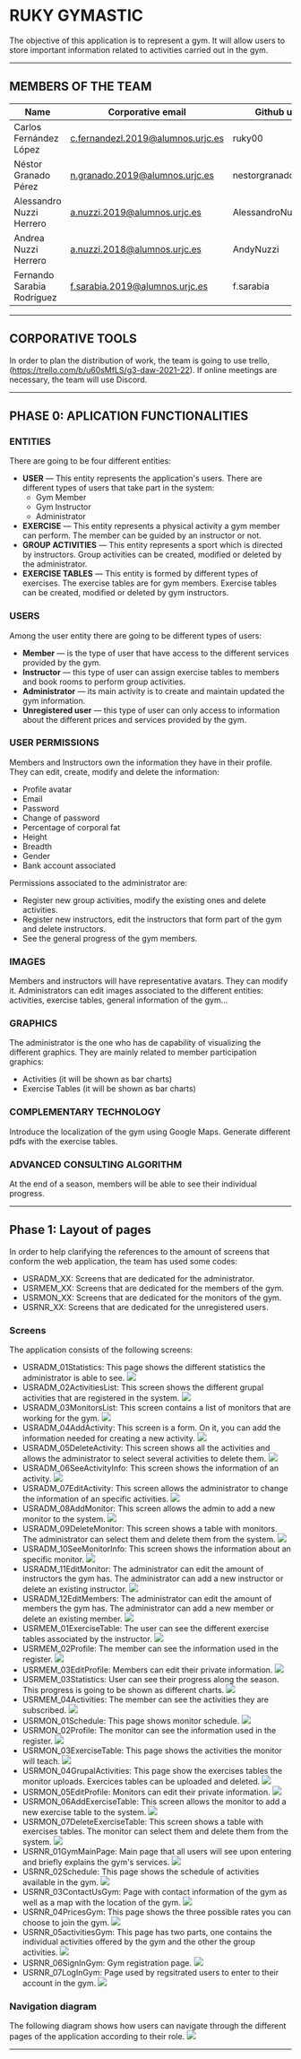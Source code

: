 # RUKY GYMASTIC

The objective of this application is to represent a gym. It will allow users to store important information related to activities carried out in the gym.

___

## MEMBERS OF THE TEAM

| Name | Corporative email | Github user |
| - | - | - |
| Carlos Fernández López | c.fernandezl.2019@alumnos.urjc.es | ruky00 |
| Néstor Granado Pérez | n.granado.2019@alumnos.urjc.es | nestorgranado |
| Alessandro Nuzzi Herrero | a.nuzzi.2019@alumnos.urjc.es | AlessandroNuzziURJC |
| Andrea Nuzzi Herrero | a.nuzzi.2018@alumnos.urjc.es | AndyNuzzi |
| Fernando Sarabia Rodríguez | f.sarabia.2019@alumnos.urjc.es | f.sarabia |

___

## CORPORATIVE TOOLS

In order to plan the distribution of work, the team is going to use trello, (https://trello.com/b/u60sMfLS/g3-daw-2021-22). If online meetings are necessary, the team will use Discord.

___

## PHASE 0: APLICATION FUNCTIONALITIES

### ENTITIES

There are going to be four different entities:
* **USER** —  This entity represents the application's users. There are different types of users that take part in the system:
  * Gym Member
  * Gym Instructor
  * Administrator 
*  **EXERCISE** — This entity represents a physical activity a gym member can perform. The member can be guided by an instructor or not.
*  **GROUP ACTIVITIES** — This entity represents a sport which is directed by instructors. Group activities can be created, modified or deleted by the administrator.
*   **EXERCISE TABLES** — This entity is formed by different types of exercises. The exercise tables are for gym members. Exercise tables can be created, modified or deleted by gym instructors.
  
### USERS

Among the user entity there are going to be different types of users:
* **Member** — is the type of user that have access to the different services provided by the gym.
* **Instructor** — this type of user can assign exercise tables to members and book rooms to perform group activities.
* **Administrator** — its main activity is to create and maintain updated the gym information.
* **Unregistered user** — this type of user can only access to information about the different prices and services provided by the gym.

### USER PERMISSIONS

Members and Instructors own the information they have in their profile. They can edit, create, modify and delete the information:
* Profile avatar
* Email
* Password
* Change of password
* Percentage of corporal fat
* Height
* Breadth
* Gender
* Bank account associated

Permissions associated to the administrator are: 
* Register new group activities, modify the existing ones and delete activities.
* Register new instructors, edit the instructors that form part of the gym and delete instructors.
* See the general progress of the gym members.

### IMAGES

Members and instructors will have representative avatars. They can modify it.
Administrators can edit images associated to the different entities: activities, exercise tables, general information of the gym...

### GRAPHICS

The administrator is the one who has de capability of visualizing the different graphics. They are mainly related to member participation graphics:
* Activities (it will be shown as bar charts)
* Exercise Tables (it will be shown as bar charts)

### COMPLEMENTARY TECHNOLOGY

Introduce the localization of the gym using Google Maps.
Generate different pdfs with the exercise tables.

### ADVANCED CONSULTING ALGORITHM

At the end of a season, members will be able to see their individual progress.

___

## Phase 1: Layout of pages

In order to help clarifying the references to the amount of screens that conform the web application, the team has used some codes:
* USRADM_XX: Screens that are dedicated for the administrator.
* USRMEM_XX: Screens that are dedicated for the members of the gym.
* USRMON_XX: Screens that are dedicated for the monitors of the gym.
* USRNR_XX: Screens that are dedicated for the unregistered users.

### Screens

The application consists of the following screens:

* USRADM_01Statistics: This page shows the different statistics the administrator is able to see.
  ![](phase1_Doc_Imgs/USRADM/USRADM_01-Statistics.png)
* USRADM_02ActivitiesList: This screen shows the different grupal activities that are registered in the system.
  ![](phase1_Doc_Imgs/USRADM/USRADM_02-Activities.png)
* USRADM_03MonitorsList: This screen contains a list of monitors that are working for the gym.
  ![](phase1_Doc_Imgs/USRADM/USRADM_03-Instructor.png)
* USRADM_04AddActivity: This screen is a form. On it, you can add the information needed for creating a new activity.
  ![](phase1_Doc_Imgs/USRADM/USRADM_04-AddActivity.png)
* USRADM_05DeleteActivity: This screen shows all the activities and allows the administrator to select several activities to delete them.
  ![](phase1_Doc_Imgs/USRADM/USRADM_05-DeleteActivity.png)
* USRADM_06SeeActivityInfo: This screen shows the information of an activity.
  ![](phase1_Doc_Imgs/USRADM/USRADM_06-ViewActivity.png)
* USRADM_07EditActivity: This screen allows the administrator to change the information of an specific activities.
  ![](phase1_Doc_Imgs/USRADM/USRADM_07-EditActivity.png)
* USRADM_08AddMonitor: This screen allows the admin to add a new monitor to the system.
  ![](phase1_Doc_Imgs/USRADM/USRADM_08-AddInstructor.png)
* USRADM_09DeleteMonitor: This screen shows a table with monitors. The administrator can select them and delete them from the system.
  ![](phase1_Doc_Imgs/USRADM/USRADM_09-DeleteInstructor.png)
* USRADM_10SeeMonitorInfo: This screen shows the information about an specific monitor.
  ![](phase1_Doc_Imgs/USRADM/USRADM_10-ViewInfoInstructor.png)
* USRADM_11EditMonitor: The administrator can edit the amount of instructors the gym has. The administrator can add a new instructor or delete an existing instructor.
  ![](phase1_Doc_Imgs/USRADM/USRADM_11-EditInstructor.png)
* USRADM_12EditMembers: The administrator can edit the amount of members the gym has. The administrator can add a new member or delete an existing member.
  ![](phase1_Doc_Imgs/USRADM/USARADM_12-EditMembers.png)
* USRMEM_01ExerciseTable: The user can see the different exercise tables associated by the instructor.
  ![](phase1_Doc_Imgs/USRMEM/USRMEM_01-ExerciseTables.png)
* USRMEM_02Profile: The member can see the information used in the register.
  ![](phase1_Doc_Imgs/USRMEM/USRMEM_02-Profile.png)
* USRMEM_03EditProfile: Members can edit their private information.
  ![](phase1_Doc_Imgs/USRMEM/USRMEM_03-EditProfile.png)
* USRMEM_03Statistics: User can see their progress along the season. This progress is going to be shown as different charts.
  ![](phase1_Doc_Imgs/USRMEM/USRMEM_04-Statistics.png)
* USRMEM_04Activities: The member can see the activities they are subscribed.
  ![](phase1_Doc_Imgs/USRMEM/USRMEM_05-GrupalActivities.png)
* USRMON_01Schedule: This page shows monitor schedule.
  ![](phase1_Doc_Imgs/USRMON/USRMON_01-MonitorPage.png)
* USRMON_02Profile: The monitor can see the information used in the register.
  ![](phase1_Doc_Imgs/USRMON/USRMON_02-EditProfile.png)
* USRMON_03ExerciseTable: This page shows the activities the monitor will teach.
  ![](phase1_Doc_Imgs/USRMON/USRMON_03-MonitorProfile.png)
* USRMON_04GrupalActivities: This page show the exercises tables the monitor uploads. Exercices tables can be uploaded and deleted.
  ![](phase1_Doc_Imgs/USRMON/USRMON_04-GrupalActivities.png)
* USRMON_05EditProfile: Monitors can edit their private information.
  ![](phase1_Doc_Imgs/USRMON/USRMON_05-ExerciseTables.png)
* USRMON_06AddExerciseTable: This screen allows the monitor to add a new exercise table to the system.
  ![](phase1_Doc_Imgs/USRMON/USRMON_06-DeleteTables.png)
* USRMON_07DeleteExerciseTable: This screen shows a table with exercises tables. The monitor can select them and delete them from the system.
  ![](phase1_Doc_Imgs/USRMON/USRMON_07-AddTable.png)
* USRNR_01GymMainPage: Main page that all users will see upon entering and briefly explains the gym's services.
  ![](phase1_Doc_Imgs/USRNR/USRNR_01-GymMainPage.png)
* USRNR_02Schedule: This page shows the schedule of activities available in the gym.
  ![](phase1_Doc_Imgs/USRNR/USRNR_02-Schedule.png)
* USRNR_03ContactUsGym: Page with contact information of the gym as well as a map with the location of the gym.
  ![](phase1_Doc_Imgs/USRNR/USRNR_03-contactUsGym.png)
* USRNR_04PricesGym: This page shows the three possible rates you can choose to join the gym.
  ![](phase1_Doc_Imgs/USRNR/USRNR_04-TarifasGym.png)
* USRNR_05activitiesGym: This page has two parts, one contains the individual activities offered by the gym and the other the group activities.
  ![](phase1_Doc_Imgs/USRNR/USRNR_05-activitiesGym.png)
* USRNR_06SignInGym: Gym registration page.
  ![](phase1_Doc_Imgs/USRNR/USRNR_06-SignInGym.png)
* USRNR_07LogInGym: Page used by regsitrated users to enter to their account in the gym.
  ![](phase1_Doc_Imgs/USRNR/USRNR_07-LogInGym.png)


### Navigation diagram

The following diagram shows how users can navigate through the different pages of the application according to their role.
  ![](phase1_Doc_Imgs/NavigationDiagram.png)

___
